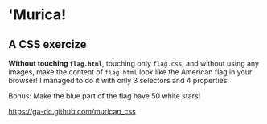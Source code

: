 # 'Murica!

## A CSS exercize

**Without touching `flag.html`**, touching only `flag.css`, and without using any images, make the content of `flag.html` look like the American flag in your browser! I managed to do it with only 3 selectors and 4 properties.

Bonus: Make the blue part of the flag have 50 white stars!

https://ga-dc.github.com/murican_css
